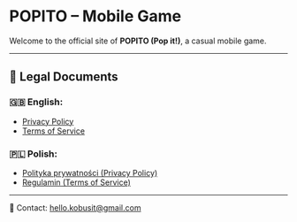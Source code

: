 # POPITO – Mobile Game

Welcome to the official site of **POPITO (Pop it!)**, a casual mobile game.

---

## 📄 Legal Documents

### 🇬🇧 English:
- [Privacy Policy](/pp-en)
- [Terms of Service](/tos-en)

### 🇵🇱 Polish:
- [Polityka prywatności (Privacy Policy)](/pp-pl)
- [Regulamin (Terms of Service)](/tos-pl)

---

📧 Contact: [hello.kobusit@gmail.com](mailto:hello.kobusit@gmail.com)
